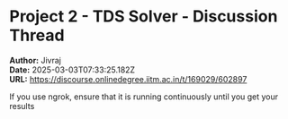 # Project 2 - TDS Solver - Discussion Thread

**Author:** Jivraj  
**Date:** 2025-03-03T07:33:25.182Z  
**URL:** https://discourse.onlinedegree.iitm.ac.in/t/169029/602897

If you use ngrok, ensure that it is running continuously until you get your results
